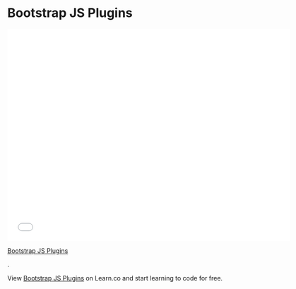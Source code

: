 # Bootstrap JS Plugins


<iframe width="640" height="480" src="//www.youtube.com/embed/5-dIx-prMgk?rel=0&modestbranding=1" frameborder="0" allowfullscreen></iframe>

<p><a href="https://www.youtube.com/watch?v=5-dIx-prMgk">Bootstrap JS Plugins</a></p>.

<p data-visibility='hidden'>View <a href='https://learn.co/lessons/boostrap-js-plugins' title='Bootstrap JS Plugins'>Bootstrap JS Plugins</a> on Learn.co and start learning to code for free.</p>
